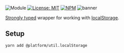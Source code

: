 ![Module](https://img.shields.io/badge/%40platform-util.localStorage-%23EA4E7E.svg)
[![License: MIT](https://img.shields.io/badge/license-MIT-blue.svg)](https://opensource.org/licenses/MIT)
[![NPM](https://img.shields.io/npm/v/@platform/util.localStorage.svg?colorB=blue&style=flat)](https://www.npmjs.com/package/@platform/util.localStorage)
![banner](https://user-images.githubusercontent.com/185555/57121605-cd803c00-6dcc-11e9-93b0-2db1828f6017.png)

[Strongly typed](https://www.typescriptlang.org) wrapper for working with [localStorage](https://developer.mozilla.org/en-US/docs/Web/API/Window/localStorage).

## Setup

    yarn add @platform/util.localStorage 
